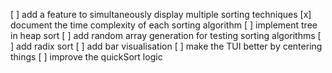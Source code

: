 [ ] add a feature to simultaneously display multiple sorting techniques
[x] document the time complexity of each sorting algorithm
[ ] implement tree in heap sort
[ ] add random array generation for testing sorting algorithms
[ ] add radix sort
[ ] add bar visualisation
[ ] make the TUI better by centering things
[ ] improve the quickSort logic